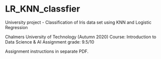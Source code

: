 # LR_KNN_classfier

University project - Classification of Iris data set using KNN and Logistic Regression

Chalmers University of Technology (Autumn 2020) Course: Introduction to Data Science & AI Assignment grade: 9.5/10

Assignment instructions in separate PDF.
